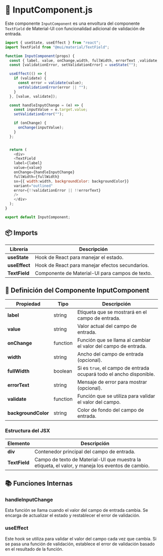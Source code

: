 # 📝 InputComponent.js

Este componente `InputComponent` es una envoltura del componente `TextField` de Material-UI con funcionalidad adicional de validación de entrada.

```js
import { useState, useEffect } from "react";
import TextField from "@mui/material/TextField";

function InputComponent(props) {
  const { label, value, onChange,width, fullWidth, errorText ,validate, backgroundColor } = props;
  const [validationError, setValidationError] = useState("");

  useEffect(() => {
    if (validate) {
      const error = validate(value);
      setValidationError(error || "");
    }
  }, [value, validate]);

  const handleInputChange = (e) => {
    const inputValue = e.target.value;
    setValidationError("");

    if (onChange) {
      onChange(inputValue);
    }
  };


  return (
    <div>
    <TextField
    label={label}
    value={value}
    onChange={handleInputChange}
    fullWidth={fullWidth}
    sx={{ width:width, backgroundColor: backgroundColor}} 
    variant="outlined"
    error={!!validationError || !!errorText}
    />
    </div>
  );
}

export default InputComponent;
```

## 📦 Imports

| Librería                         | Descripción                                          |
|----------------------------------|------------------------------------------------------|
| **useState**                     | Hook de React para manejar el estado.               |
| **useEffect**                    | Hook de React para manejar efectos secundarios.      |
| **TextField**                    | Componente de Material-UI para campos de texto.     |

## 🚀 Definición del Componente InputComponent

| Propiedad         | Tipo      | Descripción                                                       |
|-------------------|-----------|-------------------------------------------------------------------|
| **label**         | string    | Etiqueta que se mostrará en el campo de entrada.                |
| **value**         | string    | Valor actual del campo de entrada.                               |
| **onChange**      | function  | Función que se llama al cambiar el valor del campo de entrada.   |
| **width**         | string    | Ancho del campo de entrada (opcional).                           |
| **fullWidth**     | boolean   | Si es `true`, el campo de entrada ocupará todo el ancho disponible. |
| **errorText**     | string    | Mensaje de error para mostrar (opcional).                        |
| **validate**      | function  | Función que se utiliza para validar el valor del campo.         |
| **backgroundColor**| string   | Color de fondo del campo de entrada.                             |

### Estructura del JSX

| Elemento          | Descripción                                                                                     |
|-------------------|-------------------------------------------------------------------------------------------------|
| **div**           | Contenedor principal del campo de entrada.                                                     |
| **TextField**     | Campo de texto de Material-UI que muestra la etiqueta, el valor, y maneja los eventos de cambio. |

## 📚 Funciones Internas

### handleInputChange

Esta función se llama cuando el valor del campo de entrada cambia. Se encarga de actualizar el estado y restablecer el error de validación.

### useEffect

Este hook se utiliza para validar el valor del campo cada vez que cambia. Si se pasa una función de validación, establece el error de validación basado en el resultado de la función.